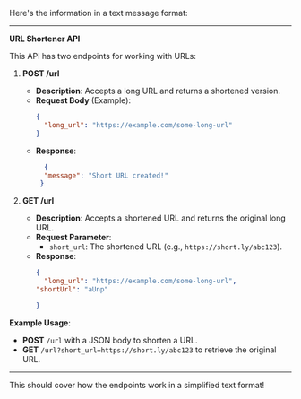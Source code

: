 Here's the information in a text message format:

---

**URL Shortener API**

This API has two endpoints for working with URLs:

1. **POST /url**  
   - **Description**: Accepts a long URL and returns a shortened version.  
   - **Request Body** (Example):
     ```json
     {
       "long_url": "https://example.com/some-long-url"
     }
     ```
   - **Response**:
     ```json
       {
       "message": "Short URL created!"
      }
     ```

2. **GET /url**  
   - **Description**: Accepts a shortened URL and returns the original long URL.  
   - **Request Parameter**:  
     - `short_url`: The shortened URL (e.g., `https://short.ly/abc123`).  
   - **Response**:
     ```json
     {
       "long_url": "https://example.com/some-long-url",
     "shortUrl": "aUnp"

     }
     ```

**Example Usage**:  
- **POST** `/url` with a JSON body to shorten a URL.  
- **GET** `/url?short_url=https://short.ly/abc123` to retrieve the original URL.

---

This should cover how the endpoints work in a simplified text format!
